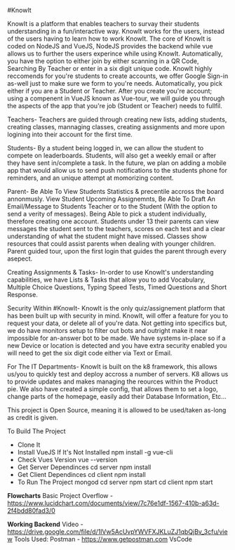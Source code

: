 #KnowIt

KnowIt is a platform that enables teachers to survay their students understanding in a fun/interactive way. KnowIt works for the users, instead of the users having to learn how to work KnowIt. The core of KnowIt is coded on NodeJS and VueJS, NodeJS provides the backend while vue allows us to further the users experince while using KnowIt. Automatically, you have the option to either join by either scanning in a QR Code, Searching By Teacher or enter in a six digit unique code. KnowIt highly reccomends for you're students to create accounts, we offer Google Sign-in as-well just to make sure we form to you're needs. Automatically, you pick either if you are a Student or Teacher. After you create you're account; using a compenent in VueJS known as Vue-tour, we will guide you through the aspects of the app that you're job (Student or Teacher) needs to fullfil.

Teachers-
Teachers are guided through creating new lists, adding students, creating classes, mannaging  classes, creating assignments and more upon logining into their account for the first time.

Students- 
By a student being logged in, we can allow the student to compete on leaderboards. Students, will also get a weekly email or after they have sent in/complete a task. In the future, we plan on adding a mobile app that would allow us to send push notifications to the students phone for reminders, and an unique attempt at momorizing content. 

Parent-
Be Able To View Students Statistics & precentile accross the board annonmusly. View Student Upcoming Assignemnts, Be Able To Draft An Email/Message to Students Teacher or to the Student (With the option to send a verity of messages). Being Able to pick a student individually, therefore creating one account. Students under 13 their parents can view messages the student sent to the teachers, scores on each test and a clear understanding of what the student might have missed. Classes show resources that could assist parents when dealing with younger children. Parent guided tour, upon the first login that guides the parent through every asepect. 

Creating Assignments & Tasks- 
In-order to use KnowIt's understanding capabilities, we have Lists & Tasks that allow you to add Vocabulary, Multiple Choice Questions, Typing Speed Tests, Timed Questions and Short Response.

Security Within #KnowIt-
KnowIt is the only quiz/assignement platform that has been built up with security in mind. KnowIt, will offer a feature for you to request your data, or delete all of you're data. Not getting into specifics but, we do have monitors setup to filter out bots and outright make it near impossible for an-answer bot to be made. We have systems in-place so if a new Device or location is detected and you have extra security enabled you will need to get the six digit code either via Text or Email.

For The IT Departments- 
KnowIt is built on the k8 framework, this allows us/you to quickly test and deploy accross a number of servers. K8 allows us to provide updates and makes managing the reources within the Product pie. We also have created a simple config, that allows them to set a logo, change parts of the homepage, easily add their Database Information, Etc...

This project is Open Source, meaning it is allowed to be used/taken as-long as credit is given.

To Build The Project
- Clone It
- Install VueJS If It's Not Installed
npm install -g vue-cli
- Check Vues Version
vue --version
- Get Server Dependinces
cd server
npm install
- Get Client Dependinces
cd client
npm install
- To Run The Project
mongod
cd server
npm start
cd client
npm start

**Flowcharts**
Basic Project Overflow - https://www.lucidchart.com/documents/view/7c76e1df-1567-410b-a63d-2f4bdd80fad3/0

**Working Backend**
Video - https://drive.google.com/file/d/1lVw5AcUvpYWVFXJKLuZJ1qbQjBv_3cfu/view
Tools Used:
Postman - https://www.getpostman.com
VsCode

